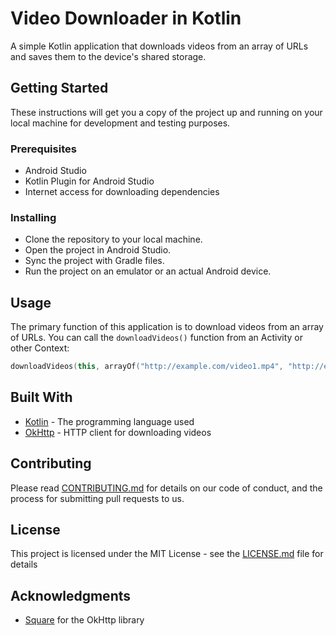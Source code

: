 # Video Downloader in Kotlin

A simple Kotlin application that downloads videos from an array of URLs and saves them to the device's shared storage.

## Getting Started

These instructions will get you a copy of the project up and running on your local machine for development and testing purposes.

### Prerequisites

- Android Studio
- Kotlin Plugin for Android Studio
- Internet access for downloading dependencies

### Installing

- Clone the repository to your local machine.
- Open the project in Android Studio.
- Sync the project with Gradle files.
- Run the project on an emulator or an actual Android device.

## Usage

The primary function of this application is to download videos from an array of URLs. You can call the `downloadVideos()` function from an Activity or other Context:

```kotlin
downloadVideos(this, arrayOf("http://example.com/video1.mp4", "http://example.com/video2.mp4"))
```

## Built With

- [Kotlin](https://kotlinlang.org/) - The programming language used
- [OkHttp](https://square.github.io/okhttp/) - HTTP client for downloading videos

## Contributing

Please read [CONTRIBUTING.md](https://gist.github.com/PurpleBooth/b24679402957c63ec426) for details on our code of conduct, and the process for submitting pull requests to us.

## License

This project is licensed under the MIT License - see the [LICENSE.md](LICENSE.md) file for details

## Acknowledgments

- [Square](https://github.com/square) for the OkHttp library
